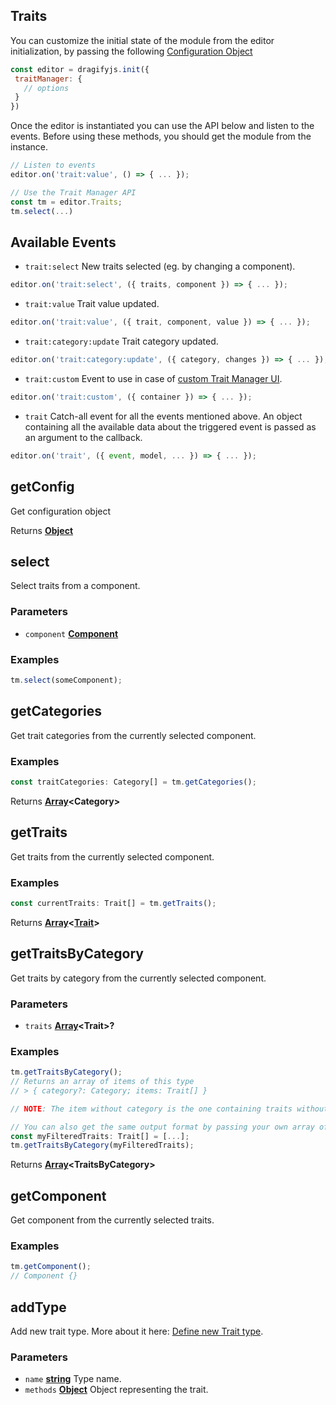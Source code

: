 <!-- Generated by documentation.js. Update this documentation by updating the source code. -->

## Traits

You can customize the initial state of the module from the editor initialization, by passing the following [Configuration Object][1]

```js
const editor = dragifyjs.init({
 traitManager: {
   // options
 }
})
```

Once the editor is instantiated you can use the API below and listen to the events. Before using these methods, you should get the module from the instance.

```js
// Listen to events
editor.on('trait:value', () => { ... });

// Use the Trait Manager API
const tm = editor.Traits;
tm.select(...)
```

## Available Events
* `trait:select` New traits selected (eg. by changing a component).

```javascript
editor.on('trait:select', ({ traits, component }) => { ... });
```

* `trait:value` Trait value updated.

```javascript
editor.on('trait:value', ({ trait, component, value }) => { ... });
```

* `trait:category:update` Trait category updated.

```javascript
editor.on('trait:category:update', ({ category, changes }) => { ... });
```

* `trait:custom` Event to use in case of [custom Trait Manager UI](https\://dragifyjs.com/docs/modules/Traits.html#custom-trait-manager).

```javascript
editor.on('trait:custom', ({ container }) => { ... });
```

* `trait` Catch-all event for all the events mentioned above. An object containing all the available data about the triggered event is passed as an argument to the callback.

```javascript
editor.on('trait', ({ event, model, ... }) => { ... });
```

[Component]: component.html

[Trait]: trait.html

## getConfig

Get configuration object

Returns **[Object][2]**&#x20;

## select

Select traits from a component.

### Parameters

*   `component` **[Component]**&#x20;

### Examples

```javascript
tm.select(someComponent);
```

## getCategories

Get trait categories from the currently selected component.

### Examples

```javascript
const traitCategories: Category[] = tm.getCategories();
```

Returns **[Array][3]\<Category>**&#x20;

## getTraits

Get traits from the currently selected component.

### Examples

```javascript
const currentTraits: Trait[] = tm.getTraits();
```

Returns **[Array][3]<[Trait]>**&#x20;

## getTraitsByCategory

Get traits by category from the currently selected component.

### Parameters

*   `traits` **[Array][3]\<Trait>?**&#x20;

### Examples

```javascript
tm.getTraitsByCategory();
// Returns an array of items of this type
// > { category?: Category; items: Trait[] }

// NOTE: The item without category is the one containing traits without category.

// You can also get the same output format by passing your own array of Traits
const myFilteredTraits: Trait[] = [...];
tm.getTraitsByCategory(myFilteredTraits);
```

Returns **[Array][3]\<TraitsByCategory>**&#x20;

## getComponent

Get component from the currently selected traits.

### Examples

```javascript
tm.getComponent();
// Component {}
```

## addType

Add new trait type.
More about it here: [Define new Trait type][4].

### Parameters

*   `name` **[string][5]** Type name.
*   `methods` **[Object][2]** Object representing the trait.

[1]: https://github.com/dragifyJS/dragifyjs/blob/master/src/trait_manager/config/config.ts

[2]: https://developer.mozilla.org/docs/Web/JavaScript/Reference/Global_Objects/Object

[3]: https://developer.mozilla.org/docs/Web/JavaScript/Reference/Global_Objects/Array

[4]: https://dragifyjs.com/docs/modules/Traits.html#define-new-trait-type

[5]: https://developer.mozilla.org/docs/Web/JavaScript/Reference/Global_Objects/String
